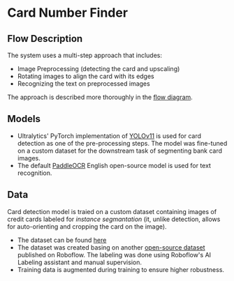 # Card Number Finder

## Flow Description

The system uses a multi-step approach that includes:
- Image Preprocessing (detecting the card and upscaling)
- Rotating images to align the card with its edges
- Recognizing the text on preprocessed images

The approach is described more thoroughly in the [flow diagram](https://drive.google.com/file/d/14tto3A8LCbSDPgSIpVnahDWFv3PCxNRK/view?usp=sharing).

## Models
- Ultralytics' PyTorch implementation of [YOLOv11](https://github.com/ultralytics/ultralytics) is used for card detection as one of the pre-processing steps. The model was fine-tuned on a custom dataset for the downstream task of segmenting bank card images.
- The default [PaddleOCR](https://github.com/PaddlePaddle/PaddleOCR) English open-source model is used for text recognition.

## Data
Card detection model is traied on a custom dataset containing images of credit cards labeled for *instance segmantation* (it, unlike detection, allows for auto-orienting and cropping the card on the image).
- The dataset can be found [here](https://drive.google.com/file/d/152Viup539ayMnovKcLbwy6GPWXD3lhlS/view?usp=sharing)
- The dataset was created basing on another [open-source dataset](https://universe.roboflow.com/test-70hyp/credit-card-xk7ik/browse?queryText=class%3Acard&pageSize=50&startingIndex=0&browseQuery=true) published on Roboflow. The labeling was done using Roboflow's AI Labeling assistant and manual supervision.
- Training data is augmented during training to ensure higher robustness. 